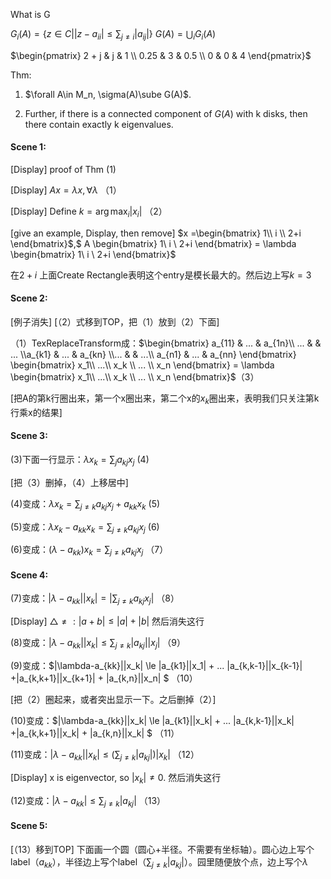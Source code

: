 What is G

$G_i(A)=\{z\in C | |z-a_{ii}|\le \sum_{j\ne i}|a_{ij}|\}$ $G(A)=\bigcup_{i}G_i(A)$

$\begin{pmatrix}  2 + j & j & 1 \\
                  0.25 & 3 & 0.5 \\
                  0 & 0 & 4  \end{pmatrix}$​

Thm:

1. $\forall A\in M_n, \sigma(A)\sube G(A)$. 

2. Further, if there is a connected component of $G(A)$ with k disks, then there contain exactly k eigenvalues.

#### Scene 1:

[Display]   proof of Thm (1)

[Display] $Ax=\lambda x,\forall \lambda$ （1）

[Display]  Define $k=\arg\max_i |x_i|$ （2）

[give an example, Display, then remove] $x =\begin{bmatrix} 1\\ i \\ 2+i \end{bmatrix}$,$ A \begin{bmatrix} 1\\ i \\ 2+i \end{bmatrix} = \lambda \begin{bmatrix} 1\\ i \\ 2+i \end{bmatrix}$

在$2+i$ 上面Create Rectangle表明这个entry是模长最大的。然后边上写$k=3$

#### Scene 2:

[例子消失] [（2）式移到TOP，把（1）放到（2）下面]

（1）TexReplaceTransform成：$\begin{bmatrix} a_{11} & ... & a_{1n}\\ ... &  & ... \\a_{k1} & ... & a_{kn} \\... &  & ...\\ a_{n1} & ... & a_{nn} \end{bmatrix} \begin{bmatrix} x_1\\ ...\\ x_k \\ ... \\ x_n \end{bmatrix} = \lambda \begin{bmatrix} x_1\\ ...\\ x_k \\ ... \\ x_n \end{bmatrix}$（3）

[把A的第k行圈出来，第一个x圈出来，第二个x的$x_k$圈出来，表明我们只关注第k行乘x的结果]

#### Scene 3:

(3)下面一行显示：$\lambda x_k = \sum_j a_{kj}x_j$ (4)

[把（3）删掉，（4）上移居中]

(4)变成：$\lambda x_k = \sum_{j\ne k} a_{kj}x_j + a_{kk}x_k$ (5)

(5)变成：$\lambda x_k -a_{kk}x_k = \sum_{j\ne k} a_{kj}x_j$ (6)

(6)变成：$(\lambda-a_{kk})x_k = \sum_{j\ne k} a_{kj}x_j$ （7）

#### Scene 4:

(7)变成：$|\lambda-a_{kk}||x_k| = |\sum_{j\ne k} a_{kj}x_j|$ （8）

[Display] $\triangle \ne: |a+b|\le|a|+|b|$ 然后消失这行

(8)变成：$|\lambda-a_{kk}||x_k| \le \sum_{j\ne k} |a_{kj}||x_j|$ （9）

(9)变成：$|\lambda-a_{kk}||x_k| \le |a_{k1}||x_1| + ... |a_{k,k-1}||x_{k-1}| +|a_{k,k+1}||x_{k+1}| + |a_{k,n}||x_n| $ （10）

[把（2）圈起来，或者突出显示一下。之后删掉（2）]

(10)变成：$|\lambda-a_{kk}||x_k| \le |a_{k1}||x_k| + ... |a_{k,k-1}||x_k| +|a_{k,k+1}||x_k| + |a_{k,n}||x_k| $ （11）

(11)变成：$|\lambda-a_{kk}||x_k| \le (\sum_{j\ne k} |a_{kj}|)|x_k|$ （12）

[Display] x is eigenvector, so $|x_k|\ne 0$. 然后消失这行

(12)变成：$|\lambda-a_{kk}| \le \sum_{j\ne k} |a_{kj}|$ （13）

#### Scene 5:

[（13）移到TOP] 下面画一个圆（圆心+半径。不需要有坐标轴）。圆心边上写个label（$a_{kk}$），半径边上写个label（$\sum_{j\ne k} |a_{kj}|$）。园里随便放个点，边上写个$\lambda$ 



